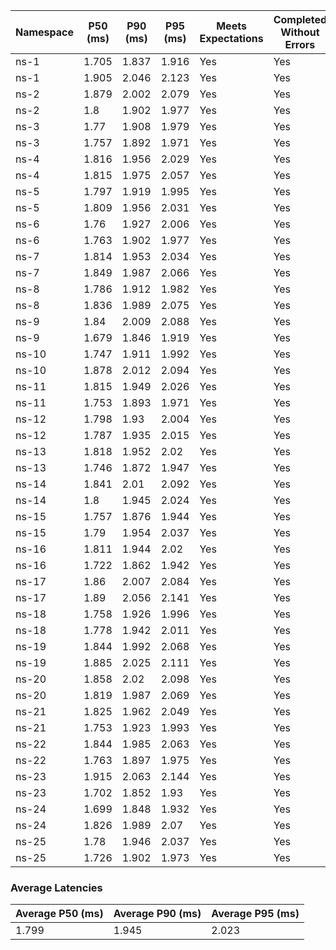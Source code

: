 | Namespace | P50 (ms) | P90 (ms) | P95 (ms) | Meets Expectations | Completed Without Errors |
|-----------|----------|----------|----------|--------------------|--------------------------|
| ns-1 | 1.705 | 1.837 | 1.916 | Yes | Yes |
| ns-1 | 1.905 | 2.046 | 2.123 | Yes | Yes |
| ns-2 | 1.879 | 2.002 | 2.079 | Yes | Yes |
| ns-2 | 1.8 | 1.902 | 1.977 | Yes | Yes |
| ns-3 | 1.77 | 1.908 | 1.979 | Yes | Yes |
| ns-3 | 1.757 | 1.892 | 1.971 | Yes | Yes |
| ns-4 | 1.816 | 1.956 | 2.029 | Yes | Yes |
| ns-4 | 1.815 | 1.975 | 2.057 | Yes | Yes |
| ns-5 | 1.797 | 1.919 | 1.995 | Yes | Yes |
| ns-5 | 1.809 | 1.956 | 2.031 | Yes | Yes |
| ns-6 | 1.76 | 1.927 | 2.006 | Yes | Yes |
| ns-6 | 1.763 | 1.902 | 1.977 | Yes | Yes |
| ns-7 | 1.814 | 1.953 | 2.034 | Yes | Yes |
| ns-7 | 1.849 | 1.987 | 2.066 | Yes | Yes |
| ns-8 | 1.786 | 1.912 | 1.982 | Yes | Yes |
| ns-8 | 1.836 | 1.989 | 2.075 | Yes | Yes |
| ns-9 | 1.84 | 2.009 | 2.088 | Yes | Yes |
| ns-9 | 1.679 | 1.846 | 1.919 | Yes | Yes |
| ns-10 | 1.747 | 1.911 | 1.992 | Yes | Yes |
| ns-10 | 1.878 | 2.012 | 2.094 | Yes | Yes |
| ns-11 | 1.815 | 1.949 | 2.026 | Yes | Yes |
| ns-11 | 1.753 | 1.893 | 1.971 | Yes | Yes |
| ns-12 | 1.798 | 1.93 | 2.004 | Yes | Yes |
| ns-12 | 1.787 | 1.935 | 2.015 | Yes | Yes |
| ns-13 | 1.818 | 1.952 | 2.02 | Yes | Yes |
| ns-13 | 1.746 | 1.872 | 1.947 | Yes | Yes |
| ns-14 | 1.841 | 2.01 | 2.092 | Yes | Yes |
| ns-14 | 1.8 | 1.945 | 2.024 | Yes | Yes |
| ns-15 | 1.757 | 1.876 | 1.944 | Yes | Yes |
| ns-15 | 1.79 | 1.954 | 2.037 | Yes | Yes |
| ns-16 | 1.811 | 1.944 | 2.02 | Yes | Yes |
| ns-16 | 1.722 | 1.862 | 1.942 | Yes | Yes |
| ns-17 | 1.86 | 2.007 | 2.084 | Yes | Yes |
| ns-17 | 1.89 | 2.056 | 2.141 | Yes | Yes |
| ns-18 | 1.758 | 1.926 | 1.996 | Yes | Yes |
| ns-18 | 1.778 | 1.942 | 2.011 | Yes | Yes |
| ns-19 | 1.844 | 1.992 | 2.068 | Yes | Yes |
| ns-19 | 1.885 | 2.025 | 2.111 | Yes | Yes |
| ns-20 | 1.858 | 2.02 | 2.098 | Yes | Yes |
| ns-20 | 1.819 | 1.987 | 2.069 | Yes | Yes |
| ns-21 | 1.825 | 1.962 | 2.049 | Yes | Yes |
| ns-21 | 1.753 | 1.923 | 1.993 | Yes | Yes |
| ns-22 | 1.844 | 1.985 | 2.063 | Yes | Yes |
| ns-22 | 1.763 | 1.897 | 1.975 | Yes | Yes |
| ns-23 | 1.915 | 2.063 | 2.144 | Yes | Yes |
| ns-23 | 1.702 | 1.852 | 1.93 | Yes | Yes |
| ns-24 | 1.699 | 1.848 | 1.932 | Yes | Yes |
| ns-24 | 1.826 | 1.989 | 2.07 | Yes | Yes |
| ns-25 | 1.78 | 1.946 | 2.037 | Yes | Yes |
| ns-25 | 1.726 | 1.902 | 1.973 | Yes | Yes |

### Average Latencies
| Average P50 (ms) | Average P90 (ms) | Average P95 (ms) |
|------------------|------------------|------------------|
| 1.799 | 1.945 | 2.023 |
